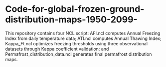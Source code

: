 # Code-for-global-frozen-ground-distribution-maps-1950-2099-
This repository contains four NCL script: AFI.ncl computes Annual Freezing Index from daily temperature data; ATI.ncl computes Annual Thawing Index; Kappa_Ft.ncl optimizes freezing thresholds using three observational datasets through Kappa coefficient validation; and Permafrost_distribution_data.ncl generates final permafrost distribution maps.

